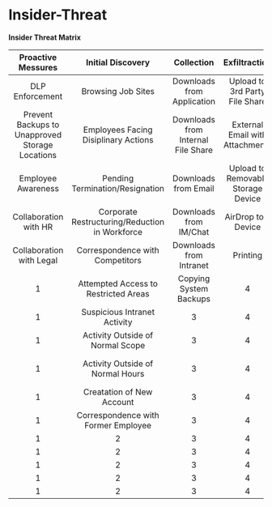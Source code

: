 # Insider-Threat

**Insider Threat Matrix**

| **Proactive Messures** | **Initial Discovery** | **Collection** | **Exfiltraction** | **Business Impact**|
| :---: | :---: | :---: | :---: | :---: |
| DLP Enforcement | Browsing Job Sites | Downloads from Application |  Upload to 3rd Party File Share | Bulk Delete Files |
| Prevent Backups to Unapproved Storage Locations  | Employees Facing Disiplinary Actions | Downloads from Internal File Share | External Email with Attachments | Destruction of Physical Device |
| Employee Awareness | Pending Termination/Resignation | Downloads from Email | Upload to Removable Storage Device | Changing Service Account Password |
| Collaboration with HR | Corporate Restructuring/Reduction in Workforce | Downloads from IM/Chat | AirDrop to a Device | Malicious Changes to Application/System |
| Collaboration with Legal | Correspondence with Competitors | Downloads from Intranet | Printing | Malicious Social Media Post |
| 1 | Attempted Access to Restricted Areas | Copying System Backups | 4 | Misappropriations of Funds |
| 1 | Suspicious Intranet Activity | 3 | 4 | Excessive Overtime |
| 1 | Activity Outside of Normal Scope | 3 | 4 | Misappropriations of Assets |
| 1 | Activity Outside of Normal Hours | 3 | 4 | Forwarding Internal Communications to 3rd Party |
| 1 | Creatation of New Account | 3 | 4 | Insider Trading Violations |
| 1 | Correspondence with Former Employee | 3 | 4 | 5 |
| 1 | 2 | 3 | 4 | 5 |
| 1 | 2 | 3 | 4 | 5 |
| 1 | 2 | 3 | 4 | 5 |
| 1 | 2 | 3 | 4 | 5 |
| 1 | 2 | 3 | 4 | 5 |
